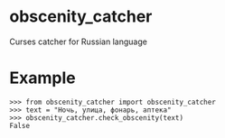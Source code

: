 # obscenity_catcher
Curses catcher for Russian language


# Example
```
>>> from obscenity_catcher import obscenity_catcher
>>> text = "Ночь, улица, фонарь, аптека"
>>> obscenity_catcher.check_obscenity(text)
False

```
